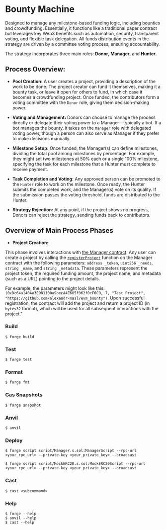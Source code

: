 # Bounty Machine

Designed to manage any milestone-based funding logic, including bounties and crowdfunding. 
Essentially, it functions like a traditional paper contract but leverages key Web3 benefits such as automation, security, transparent voting, and flexible task delegation. All funds distribution events in the strategy are driven by a committee voting process, ensuring accountability.

The strategy incorporates three main roles: **Donor**, **Manager**, and **Hunter**.

## Process Overview:

- **Pool Creation:** A user creates a project, providing a description of the work to be done. The project creator can fund it themselves, making it a bounty task, or leave it open for others to fund, in which case it becomes a crowdfunding project. Once funded, the contributors form a voting committee with the `Donor` role, giving them decision-making power.

- **Voting and Management:** Donors can choose to manage the process directly or delegate their voting power to a Manager—typically a bot. If a bot manages the bounty, it takes on the `Manager` role with delegated voting power, though a person can also serve as Manager if they prefer to make decisions manually.

- **Milestone Setup:** Once funded, the Manager(s) can define milestones, dividing the total pool among milestones by percentage. For example, they might set two milestones at 50% each or a single 100% milestone, specifying the task for each milestone that a Hunter must complete to receive payment.

- **Task Completion and Voting:** Any approved person can be promoted to the `Hunter` role to work on the milestone. Once ready, the Hunter submits the completed work, and the Manager(s) vote on its quality. If the submission passes the voting threshold, funds are distributed to the Hunter.

- **Strategy Rejection:** At any point, if the project shows no progress, Donors can reject the strategy, sending funds back to contributors.


## Overview of Main Process Phases

- **Project Creation:**

This phase involves interactions with [the Manager contract](https://github.com/alexandr-masl/evm_bounty/blob/main/src/Manager.sol). Any user can create a project by calling the [`registerProject`](https://github.com/alexandr-masl/evm_bounty/blob/e95ed7b71214bfe14a134a056e3bed22ee5d1020/src/Manager.sol#L106) function on the Manager contract with the following parameters: `address _token`, `uint256 _needs`, `string _name`, and `string _metadata`. These parameters represent the project token, the required funding amount, the project name, and metadata (such as a URL) pointing to the project details. 

For example, the parameters might look like this: `(0xDc64a140Aa3E981100a9becA4E685f962f0cF6C9, 7, "Test Project", "https://github.com/alexandr-masl/evm_bounty")`. Upon successful registration, the contract will add the project and return a project ID (in `bytes32` format), which will be used for all subsequent interactions with the project."





### Build

```shell
$ forge build
```

### Test

```shell
$ forge test
```

### Format

```shell
$ forge fmt
```

### Gas Snapshots

```shell
$ forge snapshot
```

### Anvil

```shell
$ anvil
```

### Deploy

```shell
$ forge script script/Manager.s.sol:ManagerScript --rpc-url <your_rpc_url> --private-key <your_private_key> --broadcast

$ forge script script/MockERC20.s.sol:MockERC20Script --rpc-url <your_rpc_url> --private-key <your_private_key> --broadcast

```

### Cast

```shell
$ cast <subcommand>
```

### Help

```shell
$ forge --help
$ anvil --help
$ cast --help
```
